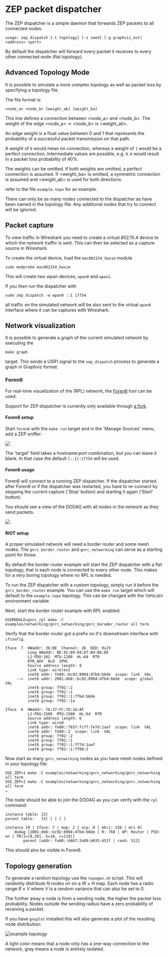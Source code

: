 ZEP packet dispatcher
=====================

The ZEP dispatcher is a simple daemon that forwards ZEP packets to all connected
nodes.

```
usage: zep_dispatch [-t topology] [-s seed] [-g graphviz_out] <address> <port>
```

By default the dispatcher will forward every packet it receives to every other
connected node (flat topology).

Advanced Topology Mode
----------------------

It is possible to simulate a more complex topology as well as packet loss by
specifying a topology file.


The file format is:

```
<node_a> <node_b> [weight_ab] [weight_ba]
```

This line defines a connection between <node_a> and <node_b>.
The weight of the edge <node_a> -> <node_b> is <weight_ab>.

An edge weight is a float value between 0 and 1 that represents the probability of
a successful packet transmission on that path.

A weight of `0` would mean no connection, whereas a weight of `1` would be a perfect
connection. Intermediate values are possible, e.g. `0.6` would result in a packet
loss probability of 40%.

The weights can be omitted.
If both weights are omitted, a perfect connection is assumed.
If <weight_ba> is omitted, a symmetric connection is assumed and <weight_ab> is used
for both directions.

refer to the file `example.topo` for an example.

There can only be as many nodes connected to the dispatcher as have been named in
the topology file.
Any additional nodes that try to connect will be ignored.


Packet capture
--------------

To view traffic in Wireshark you need to create a virtual 802.15.4 device to which
the network traffic is sent. This can then be selected as a capture source in Wireshark.

To create the virtual device, load the `mac802154_hwsim` module

    sudo modprobe mac802154_hwsim

This will create two wpan devices, `wpan0` and `wpan1`.

If you then run the dispatcher with

    sudo zep_dispatch -w wpan0 ::1 17754

all traffic on the simulated network will be also sent to the virtual `wpan0` interface
where it can be captures with Wireshark.


Network visualization
---------------------

It is possible to generate a graph of the current simulated network by executing the

    make graph

target. This sends a USR1 signal to the `zep_dispatch` process to generate a graph in
Graphviz format.


### Foren6

For real-time visualization of the (RPL) network, the [Foren6](https://cetic.github.io/foren6/)
tool can be used.

Support for ZEP dispatcher is currently only available through [a fork](https://github.com/benpicco/foren6).

#### Foren6 setup

Start `foren6` with the `make run` target and in the 'Manage Sources' menu, add a ZEP sniffer:

![](https://user-images.githubusercontent.com/1301112/134354399-7010ad73-044d-4ffa-ad99-61a6838af268.png)

The 'target' field takes a hostname:port combination, but you can leave it blank. In that case the default `[::1]:17754` will be used.

#### Foren6 usage

Foren6 will connect to a running ZEP dispatcher. If the dispatcher started after Foren6 or
if the dispatcher was restarted, you have to re-connect by stopping the current capture ('Stop' button)
and starting it again ('Start' button).

You should see a view of the DODAG with all nodes in the network as they send packets.

![](https://user-images.githubusercontent.com/1301112/144511776-3a2d7072-8162-40dc-911f-dfe476d01112.png)

#### RIOT setup

A proper simulated network will need a border router and some mesh nodes.
The `gnrc_border_router` and `gnrc_networking` can serve as a starting point for those.

By default the border router example will start the ZEP dispatcher with a flat topology, that is
each node is connected to every other node.
This makes for a very boring topology where no RPL is needed.

To run the ZEP dispatcher with a custom topology, simply run it before the `gnrc_border_router`
example. You can use the `make run` target which will default to the `example.topo` topology.
This can be changed with the `TOPOLOGY` environment variable.

Next, start the border router example with RPL enabled:

    USEMODULE=gnrc_rpl make -C examples/networking/gnrc_networking/gnrc_borader_router all term

Verify that the border router got a prefix on it's downstream interface with `ifconfig`.

```
Iface  7  HWaddr: 36:DE  Channel: 26  NID: 0x23
          Long HWaddr: BE:92:89:04:D7:B4:B6:DE
          L2-PDU:102  MTU:1280  HL:64  RTR
          RTR_ADV  6LO  IPHC
          Source address length: 8
          Link type: wireless
          inet6 addr: fe80::bc92:8904:d7b4:b6de  scope: link  VAL
     -->  inet6 addr: 2001:db8::bc92:8904:d7b4:b6de  scope: global  VAL
          inet6 group: ff02::2
          inet6 group: ff02::1
          inet6 group: ff02::1:ffb4:b6de
          inet6 group: ff02::1a

Iface  6  HWaddr: 7A:37:FC:7D:1A:AF
          L2-PDU:1500  MTU:1500  HL:64  RTR
          Source address length: 6
          Link type: wired
          inet6 addr: fe80::7837:fcff:fe7d:1aaf  scope: link  VAL
          inet6 addr: fe80::2  scope: link  VAL
          inet6 group: ff02::2
          inet6 group: ff02::1
          inet6 group: ff02::1:ff7d:1aaf
          inet6 group: ff02::1:ff00:2
```

Now start as many `gnrc_networking` nodes as you have mesh nodes defined in your topology file:

    USE_ZEP=1 make -C examples/networking/gnrc_networking/gnrc_networking all term
    USE_ZEP=1 make -C examples/networking/gnrc_networking/gnrc_networking all term
    …

The node should be able to join the DODAG as you can verify with the `rpl` command:

```
instance table:	[X]
parent table:	[X]	[ ]	[ ]

instance [0 | Iface: 7 | mop: 2 | ocp: 0 | mhri: 256 | mri 0]
	dodag [2001:db8::bc92:8904:d7b4:b6de | R: 768 | OP: Router | PIO: on | TR(I=[8,20], k=10, c=119)]
		parent [addr: fe80::6467:2e89:b035:d51f | rank: 512]
```

This should also be visible in Foren6.

Topology generation
-------------------

To generate a random topology use the `topogen.sh` script.
This will randomly distribute *N* nodes on on a *W* × *H* map.
Each node has a radio range *R* ± *V* where *V* is a random variance that can also be set to 0.

The further away a node is from a sending node, the higher the packet loss probability.
Nodes outside the sending radius have a zero probability of receiving a packet.

If you have `gnuplot` installed this will also generate a plot of the resulting node distribution:

![example topology](https://gist.githubusercontent.com/benpicco/6fd6f7c79a30cbbc41c3a65e53ed3682/raw/33afb859b65d949238129096858d14e2319fb5fb/network.topo.svg)

A light color means that a node only has a one-way connection to the network, gray means a node is
entirely isolated.
